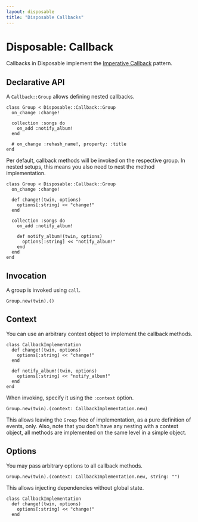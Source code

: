 ```yaml
---
layout: disposable
title: "Disposable Callbacks"
---
```


# Disposable: Callback

Callbacks in Disposable implement the [Imperative Callback](/gems/operation/callback.html) pattern.

## Declarative API

A `Callback::Group` allows defining nested callbacks.

    class Group < Disposable::Callback::Group
      on_change :change!

      collection :songs do
        on_add :notify_album!
      end

      # on_change :rehash_name!, property: :title
    end

Per default, callback methods will be invoked on the respective group. In nested setups, this means you also need to nest the method implementation.

    class Group < Disposable::Callback::Group
      on_change :change!

      def change!(twin, options)
        options[:string] << "change!"
      end

      collection :songs do
        on_add :notify_album!

        def notify_album!(twin, options)
          options[:string] << "notify_album!"
        end
      end
    end

## Invocation

A group is invoked using `call`.

    Group.new(twin).()

## Context

You can use an arbitrary context object to implement the callback methods.

    class CallbackImplementation
      def change!(twin, options)
        options[:string] << "change!"
      end

      def notify_album!(twin, options)
        options[:string] << "notify_album!"
      end
    end

When invoking, specify it using the `:context` option.

    Group.new(twin).(context: CallbackImplementation.new)

This allows leaving the `Group` free of implementation, as a pure definition of events, only. Also, note that you don't have any nesting with a context object, all methods are implemented on the same level in a simple object.

## Options

You may pass arbitrary options to all callback methods.

    Group.new(twin).(context: CallbackImplementation.new, string: "")

This allows injecting dependencies without global state.

    class CallbackImplementation
      def change!(twin, options)
        options[:string] << "change!"
      end